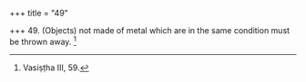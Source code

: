 +++
title = "49"

+++
49. (Objects) not made of metal which are in the same condition must be thrown away. [^28] 


[^28]:  Vasiṣṭha III, 59.
